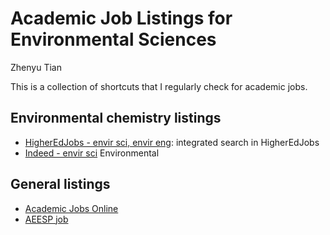 # Academic Job Listings for Environmental Sciences

Zhenyu Tian

This is a collection of shortcuts that I regularly check for academic jobs.

## Environmental chemistry listings

* [HigherEdJobs - envir sci, envir eng](https://www.higheredjobs.com/search/advanced_action.cfm?JobCat=54&JobCat=115&JobCat=101&PosType=1&InstType=1&InstType=3&Keyword=&Remote=1&Remote=2&Region=&Submit=Search+Jobs): integrated search in HigherEdJobs
* [Indeed - envir sci](https://www.indeed.com/jobs?q=Assistant%20Professor%20Environmental%20science&l&ts=1553126156879&rs=1&fromage=last)
Environmental 

## General listings

* [Academic Jobs Online](https://academicjobsonline.org/ajo)
* [AEESP job](https://www.aeesp.org/jobs)


